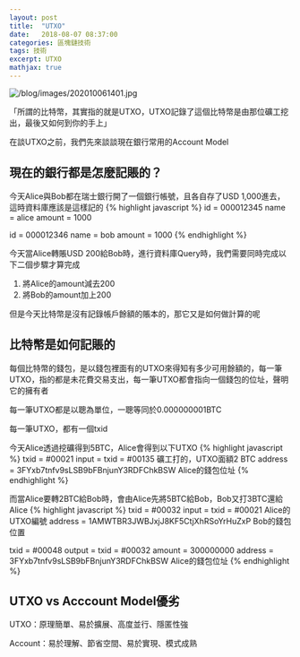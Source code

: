 ```yaml
---
layout: post
title:  "UTXO"
date:   2018-08-07 08:37:00
categories: 區塊鏈技術
tags: 技術
excerpt: UTXO
mathjax: true
---
```


![/blog/images/202010061401.jpg](/blog/images/202010061401.jpg)

「所謂的比特幣，其實指的就是UTXO，UTXO記錄了這個比特幣是由那位礦工挖出，最後又如何到你的手上」

在談UTXO之前，我們先來談談現在銀行常用的Account Model

## 現在的銀行都是怎麼記賬的？
今天Alice與Bob都在瑞士銀行開了一個銀行帳號，且各自存了USD 1,000進去，這時資料庫應該是這樣記的
{% highlight javascript %}
id = 000012345
name = alice
amount = 1000

id = 000012346
name = bob
amount = 1000
{% endhighlight %}

今天當Alice轉賬USD 200給Bob時，進行資料庫Query時，我們需要同時完成以下二個步驟才算完成
1. 將Alice的amount減去200
2. 將Bob的amount加上200

但是今天比特幣是沒有記錄帳戶餘額的賬本的，那它又是如何做計算的呢

## 比特幣是如何記賬的
每個比特幣的錢包，是以錢包裡面有的UTXO來得知有多少可用餘額的，每一筆UTXO，指的都是未花費交易支出，每一筆UTXO都會指向一個錢包的位址，聲明它的擁有者

每一筆UTXO都是以聰為單位，一聰等同於0.000000001BTC

每一筆UTXO，都有一個txid

今天Alice透過挖礦得到5BTC，Alice會得到以下UTXO
{% highlight javascript %}
txid = #00021
input = 
    txid = #00135 礦工打的，UTXO面額2 BTC
address = 3FYxb7tnfv9sLSB9bFBnjunY3RDFChkBSW Alice的錢包位址
{% endhighlight %}

而當Alice要轉2BTC給Bob時，會由Alice先將5BTC給Bob，Bob又打3BTC還給Alice
{% highlight javascript %}
txid = #00032
input = 
    txid = #00021 Alice的UTXO編號
address = 1AMWTBR3JWBJxjJ8KF5CtjXhRSoYrHuZxP Bob的錢包位置

txid = #00048
output =
    txid = #00032
    amount = 300000000
address = 3FYxb7tnfv9sLSB9bFBnjunY3RDFChkBSW Alice的錢包位址
{% endhighlight %}

## UTXO vs Acccount Model優劣
UTXO：原理簡單、易於擴展、高度並行、隱匿性強

Account：易於理解、節省空間、易於實現、模式成熟